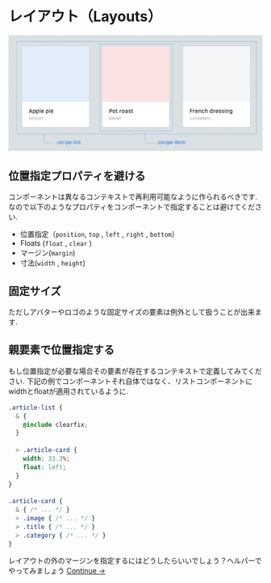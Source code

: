 # レイアウト（Layouts）

![.recipe-list&#x3068;&#x3044;&#x3046;&#x30EC;&#x30A4;&#x30A2;&#x30A6;&#x30C8;&#x3068;.recipe-item&#x30B3;&#x30F3;&#x30DD;&#x30FC;&#x30CD;&#x30F3;&#x30C8;](../.gitbook/assets/image%20%284%29.png)

## 位置指定プロパティを避ける

コンポーネントは異なるコンテキストで再利用可能なように作られるべきです. なので以下のようなプロパティをコンポーネントで指定することは避けてください.

* 位置指定（`position`, `top` , `left` , `right` , `bottom`）
* Floats \(`float` , `clear` \)
* マージン\(`margin`\)
* 寸法\(`width` , `height`\)

## 固定サイズ

ただしアバターやロゴのような固定サイズの要素は例外として扱うことが出来ます.

## 親要素で位置指定する

もし位置指定が必要な場合その要素が存在するコンテキストで定義してみてください.  下記の例でコンポーネントそれ自体ではなく、リストコンポーネントにwidthとfloatが適用されているように.

```css
.article-list {
  & {
    @include clearfix;
  }

  > .article-card {
    width: 33.3%;
    float: left;
  }
}

.article-card {
  & { /* ... */ }
  > .image { /* ... */ }
  > .title { /* ... */ }
  > .category { /* ... */ }
}
```

レイアウトの外のマージンを指定するにはどうしたらいいでしょう？ヘルパーでやってみましょう [Continue →](https://app.gitbook.com/@shufo/s/rscss/~/drafts/-LzJ1Y5OzltmnbwgEVZx/konpnentocomponents/heruphelpers)

